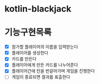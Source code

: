 # kotlin-blackjack

# 기능구현목록

- [X] 참가할 플레이어의 이름을 입력받는다
- [X] 플레이어를 생성한다
- [X] 카드를 만든다
- [X] 플레이어에게 만든 카드를 나누어준다
- [X] 플레이어간에 턴을 번갈아가며 게임을 진행한다
- [ ] 게임이 종료되면 결과를 표출한다